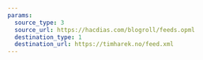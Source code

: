 ```yaml
---
params:
  source_type: 3
  source_url: https://hacdias.com/blogroll/feeds.opml
  destination_type: 1
  destination_url: https://timharek.no/feed.xml
---
```

